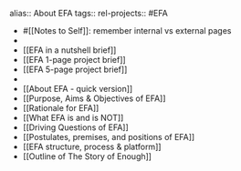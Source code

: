 alias:: About EFA
tags::
rel-projects:: #EFA
- #[[Notes to Self]]: remember internal vs external pages
-
- [[EFA in a nutshell brief]]
- [[EFA 1-page project brief]]
- [[EFA 5-page project brief]]
-
- [[About EFA - quick version]]
- [[Purpose, Aims & Objectives of EFA]]
- [[Rationale for EFA]]
- [[What EFA is and is NOT]]
- [[Driving Questions of EFA]]
- [[Postulates, premises, and positions of EFA]]
- [[EFA structure, process & platform]]
- [[Outline of The Story of Enough]]